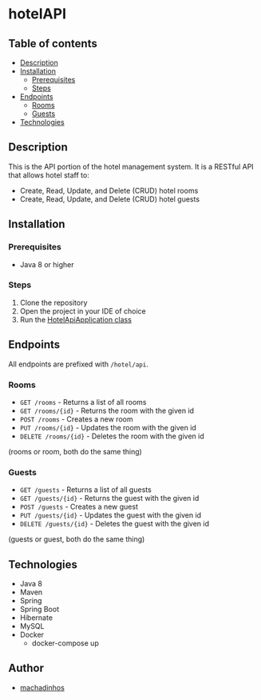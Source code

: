 # hotelAPI

## Table of contents

- [Description](#description)
- [Installation](#installation)
    - [Prerequisites](#prerequisites)
    - [Steps](#steps)
- [Endpoints](#endpoints)
    - [Rooms](#rooms)
    - [Guests](#guests)
- [Technologies](#technologies)

## Description

This is the API portion of the hotel management system.
It is a RESTful API that allows hotel staff to:

- Create, Read, Update, and Delete (CRUD) hotel rooms
- Create, Read, Update, and Delete (CRUD) hotel guests

## Installation

### Prerequisites

- Java 8 or higher

### Steps

1. Clone the repository
2. Open the project in your IDE of choice
3. Run the [HotelApiApplication class](src/main/java/com/machadinhos/hotelAPI/HotelApiApplication.java)

## Endpoints

All endpoints are prefixed with `/hotel/api`.

### Rooms

- `GET /rooms` - Returns a list of all rooms
- `GET /rooms/{id}` - Returns the room with the given id
- `POST /rooms` - Creates a new room
- `PUT /rooms/{id}` - Updates the room with the given id
- `DELETE /rooms/{id}` - Deletes the room with the given id

(rooms or room, both do the same thing)

### Guests

- `GET /guests` - Returns a list of all guests
- `GET /guests/{id}` - Returns the guest with the given id
- `POST /guests` - Creates a new guest
- `PUT /guests/{id}` - Updates the guest with the given id
- `DELETE /guests/{id}` - Deletes the guest with the given id

(guests or guest, both do the same thing)

## Technologies

- Java 8
- Maven
- Spring
- Spring Boot
- Hibernate
- MySQL
- Docker
    - docker-compose up

## Author

- [machadinhos](https://github.com/machadinhos)
